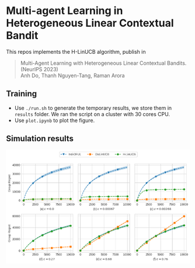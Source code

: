 # Multi-agent Learning in Heterogeneous Linear Contextual Bandit
This repos implements the H-LinUCB algorithm, publish in
> Multi-Agent Learning with Heterogeneous Linear Contextual Bandits. (NeurIPS 2023)  
Anh Do, Thanh Nguyen-Tang, Raman Arora 

## Training
- Use `./run.sh` to generate the temporary results, we store them in `results` folder. We ran the script on a cluster with 30 cores CPU.  
- Use `plot.ipynb` to plot the figure.
## Simulation results
![alt text](simulation.png)

